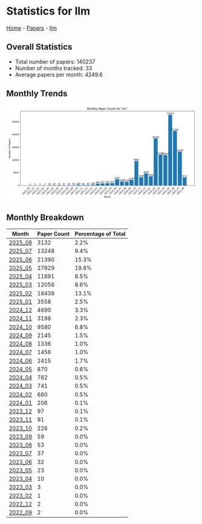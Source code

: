 # Statistics for llm

[Home](https://arxcompass.github.io) - [Papers](https://arxcompass.github.io/papers) - [llm](https://arxcompass.github.io/papers/llm)

## Overall Statistics

- Total number of papers: 140237
- Number of months tracked: 33
- Average papers per month: 4249.6

## Monthly Trends

![Monthly Paper Counts](monthly_stats.png)

## Monthly Breakdown

| Month | Paper Count | Percentage of Total |
| --- | --- | --- |
| [2025_08](./2025_08/papers_1.md) | 3132 | 2.2% |
| [2025_07](./2025_07/papers_1.md) | 13248 | 9.4% |
| [2025_06](./2025_06/papers_1.md) | 21390 | 15.3% |
| [2025_05](./2025_05/papers_1.md) | 27829 | 19.8% |
| [2025_04](./2025_04/papers_1.md) | 11891 | 8.5% |
| [2025_03](./2025_03/papers_1.md) | 12056 | 8.6% |
| [2025_02](./2025_02/papers_1.md) | 18438 | 13.1% |
| [2025_01](./2025_01/papers_1.md) | 3558 | 2.5% |
| [2024_12](./2024_12/papers_1.md) | 4690 | 3.3% |
| [2024_11](./2024_11/papers_1.md) | 3198 | 2.3% |
| [2024_10](./2024_10/papers_1.md) | 9580 | 6.8% |
| [2024_09](./2024_09/papers_1.md) | 2145 | 1.5% |
| [2024_08](./2024_08/papers_1.md) | 1336 | 1.0% |
| [2024_07](./2024_07/papers_1.md) | 1456 | 1.0% |
| [2024_06](./2024_06/papers_1.md) | 2415 | 1.7% |
| [2024_05](./2024_05/papers_1.md) | 870 | 0.6% |
| [2024_04](./2024_04/papers_1.md) | 762 | 0.5% |
| [2024_03](./2024_03/papers_1.md) | 741 | 0.5% |
| [2024_02](./2024_02/papers_1.md) | 660 | 0.5% |
| [2024_01](./2024_01/papers_1.md) | 206 | 0.1% |
| [2023_12](./2023_12/papers_1.md) | 97 | 0.1% |
| [2023_11](./2023_11/papers_1.md) | 91 | 0.1% |
| [2023_10](./2023_10/papers_1.md) | 226 | 0.2% |
| [2023_09](./2023_09/papers_1.md) | 59 | 0.0% |
| [2023_08](./2023_08/papers_1.md) | 53 | 0.0% |
| [2023_07](./2023_07/papers_1.md) | 37 | 0.0% |
| [2023_06](./2023_06/papers_1.md) | 32 | 0.0% |
| [2023_05](./2023_05/papers_1.md) | 23 | 0.0% |
| [2023_04](./2023_04/papers_1.md) | 10 | 0.0% |
| [2023_03](./2023_03/papers_1.md) | 3 | 0.0% |
| [2023_02](./2023_02/papers_1.md) | 1 | 0.0% |
| [2022_12](./2022_12/papers_1.md) | 2 | 0.0% |
| [2022_09](./2022_09/papers_1.md) | 2 | 0.0% |
